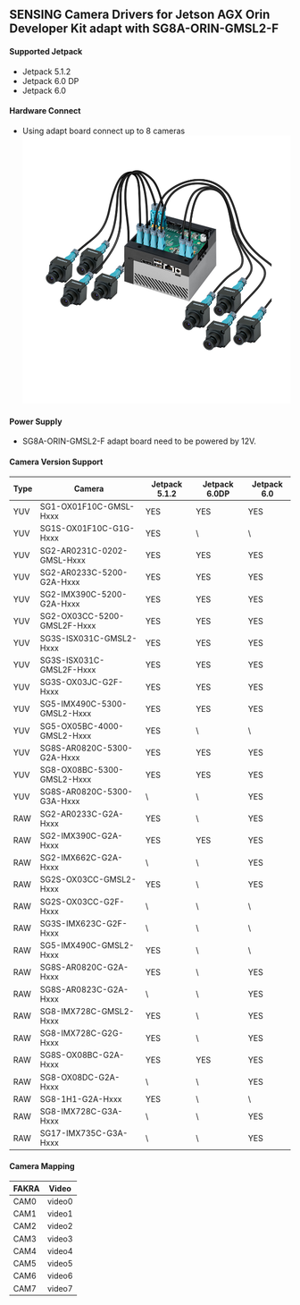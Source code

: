 ## SENSING Camera Drivers for Jetson AGX Orin Developer Kit adapt with SG8A-ORIN-GMSL2-F

#### Supported Jetpack

* Jetpack 5.1.2
* Jetpack 6.0 DP
* Jetpack 6.0

#### Hardware Connect

* Using adapt board connect up to 8 cameras
  ![atl text](../../SENSING%20Deserializer%20Adapt%20Board/SG8A-ORIN-GMSL2-F%20with%20Jetson%20AGX%20Orin%20Devkit.png)

#### Power Supply

* SG8A-ORIN-GMSL2-F adapt board need to be powered by 12V.

#### Camera Version Support

| Type | Camera                      | Jetpack 5.1.2 | Jetpack 6.0DP | Jetpack 6.0 |
| ---- | --------------------------- | ------------- | ------------- | ----------- |
| YUV  | SG1-OX01F10C-GMSL-Hxxx      | YES           | YES           | YES         |
| YUV  | SG1S-OX01F10C-G1G-Hxxx      | YES           | \             | \           |
| YUV  | SG2-AR0231C-0202-GMSL-Hxxx  | YES           | YES           | YES         |
| YUV  | SG2-AR0233C-5200-G2A-Hxxx   | YES           | YES           | YES         |
| YUV  | SG2-IMX390C-5200-G2A-Hxxx   | YES           | YES           | YES         |
| YUV  | SG2-OX03CC-5200-GMSL2F-Hxxx | YES           | YES           | YES         |
| YUV  | SG3S-ISX031C-GMSL2-Hxxx     | YES           | YES           | YES         |
| YUV  | SG3S-ISX031C-GMSL2F-Hxxx    | YES           | YES           | YES         |
| YUV  | SG3S-OX03JC-G2F-Hxxx        | YES           | YES           | YES         |
| YUV  | SG5-IMX490C-5300-GMSL2-Hxxx | YES           | YES           | YES         |
| YUV  | SG5-OX05BC-4000-GMSL2-Hxxx  | YES           | \             | \           |
| YUV  | SG8S-AR0820C-5300-G2A-Hxxx  | YES           | YES           | YES         |
| YUV  | SG8-OX08BC-5300-GMSL2-Hxxx  | YES           | YES           | YES         |
| YUV  | SG8S-AR0820C-5300-G3A-Hxxx  | \             | \             | YES         |
| RAW  | SG2-AR0233C-G2A-Hxxx        | YES           | \             | YES         |
| RAW  | SG2-IMX390C-G2A-Hxxx        | YES           | YES           | YES         |
| RAW  | SG2-IMX662C-G2A-Hxxx        | \             | \             | YES         |
| RAW  | SG2S-OX03CC-GMSL2-Hxxx      | YES           | \             | YES         |
| RAW  | SG2S-OX03CC-G2F-Hxxx        | \             | \             | \           |
| RAW  | SG3S-IMX623C-G2F-Hxxx       | \             | \             | \           |
| RAW  | SG5-IMX490C-GMSL2-Hxxx      | YES           | \             | \           |
| RAW  | SG8S-AR0820C-G2A-Hxxx       | YES           | \             | YES         |
| RAW  | SG8S-AR0823C-G2A-Hxxx       | \             | \             | YES         |
| RAW  | SG8-IMX728C-GMSL2-Hxxx      | YES           | \             | YES         |
| RAW  | SG8-IMX728C-G2G-Hxxx        | YES           | \             | YES         |
| RAW  | SG8S-OX08BC-G2A-Hxxx        | YES           | YES           | YES         |
| RAW  | SG8-OX08DC-G2A-Hxxx         | \             | \             | YES         |
| RAW  | SG8-1H1-G2A-Hxxx            | YES           | \             | \           |
| RAW  | SG8-IMX728C-G3A-Hxxx        | \             | \             | YES         |
| RAW  | SG17-IMX735C-G3A-Hxxx       | \             | \             | YES         |

#### Camera Mapping

| FAKRA | Video  |
| ----- | ------ |
| CAM0  | video0 |
| CAM1  | video1 |
| CAM2  | video2 |
| CAM3  | video3 |
| CAM4  | video4 |
| CAM5  | video5 |
| CAM6  | video6 |
| CAM7  | video7 |
